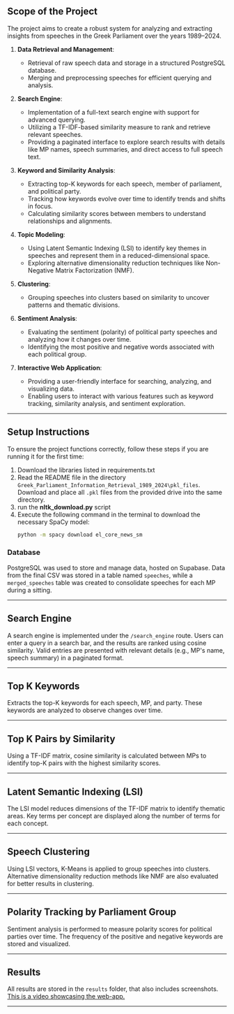## Scope of the Project  

The project aims to create a robust system for analyzing and extracting insights from speeches in the Greek Parliament over the years 1989–2024. 

1. **Data Retrieval and Management**:  
   - Retrieval of raw speech data and storage in a structured PostgreSQL database.  
   - Merging and preprocessing speeches for efficient querying and analysis.  

2. **Search Engine**:  
   - Implementation of a full-text search engine with support for advanced querying.  
   - Utilizing a TF-IDF-based similarity measure to rank and retrieve relevant speeches.  
   - Providing a paginated interface to explore search results with details like MP names, speech summaries, and direct access to full speech text.  

3. **Keyword and Similarity Analysis**:  
   - Extracting top-K keywords for each speech, member of parliament, and political party.  
   - Tracking how keywords evolve over time to identify trends and shifts in focus.  
   - Calculating similarity scores between members to understand relationships and alignments.  

4. **Topic Modeling**:  
   - Using Latent Semantic Indexing (LSI) to identify key themes in speeches and represent them in a reduced-dimensional space.  
   - Exploring alternative dimensionality reduction techniques like Non-Negative Matrix Factorization (NMF).  

5. **Clustering**:  
   - Grouping speeches into clusters based on similarity to uncover patterns and thematic divisions.  

6. **Sentiment Analysis**:  
   - Evaluating the sentiment (polarity) of political party speeches and analyzing how it changes over time.  
   - Identifying the most positive and negative words associated with each political group.  

7. **Interactive Web Application**:  
   - Providing a user-friendly interface for searching, analyzing, and visualizing data.  
   - Enabling users to interact with various features such as keyword tracking, similarity analysis, and sentiment exploration.  

---


## Setup Instructions  
To ensure the project functions correctly, follow these steps if you are running it for the first time:

1. Download the libraries listed in requirements.txt
2. Read the README file in the directory `Greek_Parliament_Information_Retrieval_1989_2024\pkl_files`. Download and place all `.pkl` files from the provided drive into the same directory.  
3. run the **nltk_download.py** script
4. Execute the following command in the terminal to download the necessary SpaCy model:  
   ```bash
   python -m spacy download el_core_news_sm
### Database  
PostgreSQL was used to store and manage data, hosted on Supabase. Data from the final CSV was stored in a table named `speeches`, while a `merged_speeches` table was created to consolidate speeches for each MP during a sitting.  

---

## Search Engine  
A search engine is implemented under the `/search_engine` route. Users can enter a query in a search bar, and the results are ranked using cosine similarity. Valid entries are presented with relevant details (e.g., MP's name, speech summary) in a paginated format.  

---

## Top K Keywords  
Extracts the top-K keywords for each speech, MP, and party. These keywords are analyzed to observe changes over time.  

---

## Top K Pairs by Similarity  
Using a TF-IDF matrix, cosine similarity is calculated between MPs to identify top-K pairs with the highest similarity scores.  

---

## Latent Semantic Indexing (LSI)  
The LSI model reduces dimensions of the TF-IDF matrix to identify thematic areas. Key terms per concept are displayed along the number of terms for each concept.  

---

## Speech Clustering  
Using LSI vectors, K-Means is applied to group speeches into clusters. Alternative dimensionality reduction methods like NMF are also evaluated for better results in  clustering.  

---

## Polarity Tracking by Parliament Group  
Sentiment analysis is performed to measure polarity scores for political parties over time. The frequency of the positive and negative keywords are stored and visualized.  

---

## Results  
All results are stored in the `results` folder, that also includes screenshots.
[This is a video showcasing the web-app.](https://www.youtube.com/watch?v=w-K3Ec3imIs&ab_channel=%CE%99%CE%AC%CF%83%CE%BF%CE%BD%CE%B1%CF%82)


---
